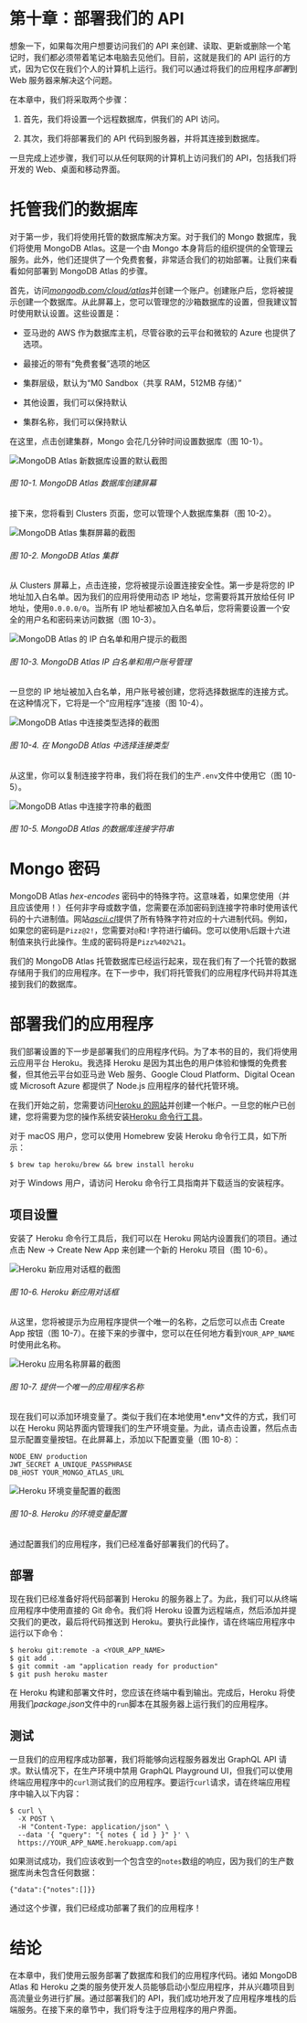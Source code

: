 # 第十章：部署我们的 API

想象一下，如果每次用户想要访问我们的 API 来创建、读取、更新或删除一个笔记时，我们都必须带着笔记本电脑去见他们。目前，这就是我们的 API 运行的方式，因为它仅在我们个人的计算机上运行。我们可以通过将我们的应用程序*部署*到 Web 服务器来解决这个问题。

在本章中，我们将采取两个步骤：

1.  首先，我们将设置一个远程数据库，供我们的 API 访问。

1.  其次，我们将部署我们的 API 代码到服务器，并将其连接到数据库。

一旦完成上述步骤，我们可以从任何联网的计算机上访问我们的 API，包括我们将开发的 Web、桌面和移动界面。

# 托管我们的数据库

对于第一步，我们将使用托管的数据库解决方案。对于我们的 Mongo 数据库，我们将使用 MongoDB Atlas。这是一个由 Mongo 本身背后的组织提供的全管理云服务。此外，他们还提供了一个免费套餐，非常适合我们的初始部署。让我们来看看如何部署到 MongoDB Atlas 的步骤。

首先，访问[*mongodb.com/cloud/atlas*](https://oreil.ly/-TpJG)并创建一个账户。创建账户后，您将被提示创建一个数据库。从此屏幕上，您可以管理您的沙箱数据库的设置，但我建议暂时使用默认设置。这些设置是：

+   亚马逊的 AWS 作为数据库主机，尽管谷歌的云平台和微软的 Azure 也提供了选项。

+   最接近的带有“免费套餐”选项的地区

+   集群层级，默认为“M0 Sandbox（共享 RAM，512MB 存储）”

+   其他设置，我们可以保持默认

+   集群名称，我们可以保持默认

在这里，点击创建集群，Mongo 会花几分钟时间设置数据库（图 10-1）。

![MongoDB Atlas 新数据库设置的默认截图](img/jsev_1001.png)

###### 图 10-1\. MongoDB Atlas 数据库创建屏幕

接下来，您将看到 Clusters 页面，您可以管理个人数据库集群（图 10-2）。

![MongoDB Atlas 集群屏幕的截图](img/jsev_1002.png)

###### 图 10-2\. MongoDB Atlas 集群

从 Clusters 屏幕上，点击连接，您将被提示设置连接安全性。第一步是将您的 IP 地址加入白名单。因为我们的应用将使用动态 IP 地址，您需要将其开放给任何 IP 地址，使用`0.0.0.0/0`。当所有 IP 地址都被加入白名单后，您将需要设置一个安全的用户名和密码来访问数据（图 10-3）。

![MongoDB Atlas 的 IP 白名单和用户提示的截图](img/jsev_1003.png)

###### 图 10-3\. MongoDB Atlas IP 白名单和用户账号管理

一旦您的 IP 地址被加入白名单，用户账号被创建，您将选择数据库的连接方式。在这种情况下，它将是一个“应用程序”连接（图 10-4）。

![MongoDB Atlas 中连接类型选择的截图](img/jsev_1004.png)

###### 图 10-4\. 在 MongoDB Atlas 中选择连接类型

从这里，你可以复制连接字符串，我们将在我们的生产`.env`文件中使用它（图 10-5）。

![MongoDB Atlas 中连接字符串的截图](img/jsev_1005.png)

###### 图 10-5\. MongoDB Atlas 的数据库连接字符串

# Mongo 密码

MongoDB Atlas *hex-encodes* 密码中的特殊字符。这意味着，如果您使用（并且应该使用！）任何非字母或数字值，您需要在添加密码到连接字符串时使用该代码的十六进制值。网站[*ascii.cl*](https://ascii.cl)提供了所有特殊字符对应的十六进制代码。例如，如果您的密码是`Pizz@2!`，您需要对`@`和`!`字符进行编码。您可以使用`%`后跟十六进制值来执行此操作。生成的密码将是`Pizz%402%21`。

我们的 MongoDB Atlas 托管数据库已经运行起来，现在我们有了一个托管的数据存储用于我们的应用程序。在下一步中，我们将托管我们的应用程序代码并将其连接到我们的数据库。

# 部署我们的应用程序

我们部署设置的下一步是部署我们的应用程序代码。为了本书的目的，我们将使用云应用平台 Heroku。我选择 Heroku 是因为其出色的用户体验和慷慨的免费套餐，但其他云平台如亚马逊 Web 服务、Google Cloud Platform、Digital Ocean 或 Microsoft Azure 都提供了 Node.js 应用程序的替代托管环境。

在我们开始之前，您需要访问[Heroku 的网站](https://heroku.com/apps)并创建一个帐户。一旦您的帐户已创建，您将需要为您的操作系统安装[Heroku 命令行工具](https://oreil.ly/Vf2Q_)。

对于 macOS 用户，您可以使用 Homebrew 安装 Heroku 命令行工具，如下所示：

```
$ brew tap heroku/brew && brew install heroku
```

对于 Windows 用户，请访问 Heroku 命令行工具指南并下载适当的安装程序。

## 项目设置

安装了 Heroku 命令行工具后，我们可以在 Heroku 网站内设置我们的项目。通过点击 New → Create New App 来创建一个新的 Heroku 项目（图 10-6）。

![Heroku 新应用对话框的截图](img/jsev_1006.png)

###### 图 10-6\. Heroku 新应用对话框

从这里，您将被提示为应用程序提供一个唯一的名称，之后您可以点击 Create App 按钮（图 10-7）。在接下来的步骤中，您可以在任何地方看到`YOUR_APP_NAME`时使用此名称。

![Heroku 应用名称屏幕的截图](img/jsev_1007.png)

###### 图 10-7\. 提供一个唯一的应用程序名称

现在我们可以添加环境变量了。类似于我们在本地使用*.env*文件的方式，我们可以在 Heroku 网站界面内管理我们的生产环境变量。为此，请点击设置，然后点击显示配置变量按钮。在此屏幕上，添加以下配置变量（图 10-8）：

```
NODE_ENV production
JWT_SECRET A_UNIQUE_PASSPHRASE
DB_HOST YOUR_MONGO_ATLAS_URL
```

![Heroku 环境变量配置的截图](img/jsev_1008.png)

###### 图 10-8\. Heroku 的环境变量配置

通过配置我们的应用程序，我们已经准备好部署我们的代码了。

## 部署

现在我们已经准备好将代码部署到 Heroku 的服务器上了。为此，我们可以从终端应用程序中使用直接的 Git 命令。我们将 Heroku 设置为远程端点，然后添加并提交我们的更改，最后将代码推送到 Heroku。要执行此操作，请在终端应用程序中运行以下命令：

```
$ heroku git:remote -a <YOUR_APP_NAME>
$ git add .
$ git commit -am "application ready for production"
$ git push heroku master
```

在 Heroku 构建和部署文件时，您应该在终端中看到输出。完成后，Heroku 将使用我们*package.json*文件中的`run`脚本在其服务器上运行我们的应用程序。

## 测试

一旦我们的应用程序成功部署，我们将能够向远程服务器发出 GraphQL API 请求。默认情况下，在生产环境中禁用 GraphQL Playground UI，但我们可以使用终端应用程序中的`curl`测试我们的应用程序。要运行`curl`请求，请在终端应用程序中输入以下内容：

```
$ curl \
  -X POST \
  -H "Content-Type: application/json" \
  --data '{ "query": "{ notes { id } }" }' \
  https://YOUR_APP_NAME.herokuapp.com/api
```

如果测试成功，我们应该收到一个包含空的`notes`数组的响应，因为我们的生产数据库尚未包含任何数据：

```
{"data":{"notes":[]}}
```

通过这个步骤，我们已经成功部署了我们的应用程序！

# 结论

在本章中，我们使用云服务部署了数据库和我们的应用程序代码。诸如 MongoDB Atlas 和 Heroku 之类的服务使开发人员能够启动小型应用程序，并从兴趣项目到高流量业务进行扩展。通过部署我们的 API，我们成功地开发了应用程序堆栈的后端服务。在接下来的章节中，我们将专注于应用程序的用户界面。
